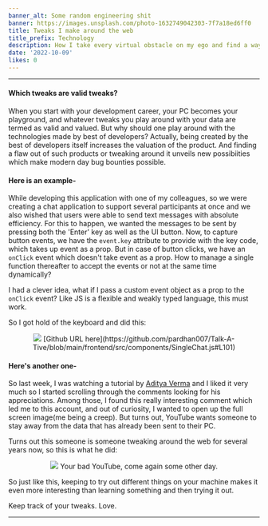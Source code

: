 ```yaml
---
banner_alt: Some random engineering shit
banner: https://images.unsplash.com/photo-1632749042303-7f7a18ed6ff0
title: Tweaks I make around the web
title_prefix: Technology
description: How I take every virtual obstacle on my ego and find a way to resolve.
date: '2022-10-09'
likes: 0
---
```

--- 

#### Which tweaks are valid tweaks?
When you start with your development career, your PC becomes your playground, and whatever tweaks you play around with your data are termed as valid and valued.
But why should one play around with the technologies made by best of developers?
Actually, being created by the best of developers itself increases the valuation of the product. And finding a flaw out of such products or tweaking around it unveils new possibiities which make modern day bug bounties possible.

#### Here is an example-
While developing this application with one of my colleagues, so we were creating a chat application to support several participants at once and we also wished that users were able to send text messages with absolute efficiency. For this to happen, we wanted the messages to be sent by pressing both the 'Enter' key as well as the UI button. Now, to capture button events, we have the `event.key` attribute to provide with the key code, which takes up event as a prop. But in case of button clicks, we have an `onClick` event which doesn't take event as a prop. How to manage a single function thereafter to accept the events or not at the same time dynamically?

I had a clever idea, what if I pass a custom event object as a prop to the `onClick` event? Like JS is a flexible and weakly typed language, this must work.

So I got hold of the keyboard and did this:
<center>
    <img src="https://cdn.statically.io/gh/thatsameguyokay/images/main/talkative.png" style={{width: "99%", marginBottom: "-20px"}}></img>
    [Github URL here](https://github.com/pardhan007/Talk-A-Tive/blob/main/frontend/src/components/SingleChat.js#L101)
</center>


#### Here's another one-
So last week, I was watching a tutorial by [Aditya Verma](https://www.linkedin.com/in/adityaverma1999/) and I liked it very much so I started scrolling through the comments looking for his appreciations. Among those, I found this really interesting comment which led me to this account, and out of curiosity, I wanted to open up the full screen image(me being a creep). But turns out, YouTube wants someone to stay away from the data that has already been sent to their PC.

Turns out this someone is someone tweaking around the web for several years now, so this is what he did:
<center>
    <img src="https://cdn.statically.io/gh/thatsameguyokay/images/main/stalk.gif" style={{width: "99%", marginBottom: "-20px"}}></img>
    Your bad YouTube, come again some other day.
</center>

So just like this, keeping to try out different things on your machine makes it even more interesting than learning something and then trying it out.

Keep track of your tweaks. Love.

---
